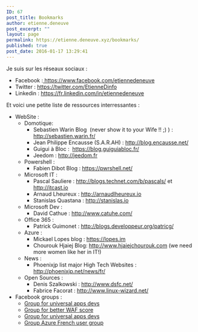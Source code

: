 ```yaml
---
ID: 67
post_title: Bookmarks
author: etienne.deneuve
post_excerpt: ""
layout: page
permalink: https://etienne.deneuve.xyz/bookmarks/
published: true
post_date: 2016-01-17 13:29:41
---
```

Je suis sur les réseaux sociaux :
<ul>
 	<li>Facebook :<a href="https://www.facebook.com/etiennedeneuve"> https://www.facebook.com/etiennedeneuve</a></li>
 	<li>Twitter : <a href="https://twitter.com/EtienneDinfo">https://twitter.com/EtienneDinfo</a></li>
 	<li>Linkedin : <a href="https://fr.linkedin.com/in/etiennedeneuve">https://fr.linkedin.com/in/etiennedeneuve</a></li>
</ul>
Et voici une petite liste de ressources interressantes :
<ul>
 	<li>WebSite :
<ul>
 	<li>Domotique:
<ul>
 	<li>Sebastien Warin Blog  (never show it to your Wife !! ;) ) : <a href="http://sebastien.warin.fr/" target="_blank" rel="noopener noreferrer">http://sebastien.warin.fr/ </a></li>
 	<li>Jean Philippe Encausse (S.A.R.AH) : <a href="http://blog.encausse.net/" target="_blank" rel="noopener noreferrer">http://blog.encausse.net/</a></li>
 	<li>Guigui à Bloc :  <a href="https://blog.guiguiabloc.fr/" target="_blank" rel="noopener noreferrer">https://blog.guiguiabloc.fr/</a></li>
 	<li>Jeedom : <a href="http://jeedom.fr" target="_blank" rel="noopener noreferrer">http://jeedom.fr</a></li>
</ul>
</li>
 	<li>Powershell :
<ul>
 	<li>Fabien Dibot Blog : <a href="https://pwrshell.net/" target="_blank" rel="noopener noreferrer">https://pwrshell.net/</a></li>
</ul>
</li>
 	<li>Microsoft IT :
<ul>
 	<li>Pascal Sauliere : <a href="http://blogs.technet.com/b/pascals/" target="_blank" rel="noopener noreferrer">http://blogs.technet.com/b/pascals/</a> et <a href="http://itcast.io/">http://itcast.io</a></li>
 	<li>Arnaud Lheureux : <a href="http://arnaudlheureux.io/">http://arnaudlheureux.io</a></li>
 	<li>Stanislas Quastana : <a href="http://stanislas.io">http://stanislas.io </a></li>
</ul>
</li>
 	<li>Microsoft Dev :
<ul>
 	<li>David Cathue : <a href="http://www.catuhe.com/" target="_blank" rel="noopener noreferrer">http://www.catuhe.com/</a></li>
</ul>
</li>
 	<li>Office 365 :
<ul>
 	<li>Patrick Guimonet : <a href="http://blogs.developpeur.org/patricg/" target="_blank" rel="noopener noreferrer">http://blogs.developpeur.org/patricg/</a></li>
</ul>
</li>
 	<li>Azure :
<ul>
 	<li>Mickael Lopes blog : <a href="https://lopes.im">https://lopes.im</a></li>
 	<li>Chourouk Hjaiej Blog: <a href="http://www.hjaiejchourouk.com" target="_blank" rel="noopener noreferrer">http://www.hjaiejchourouk.com</a> (we need more women like her in IT!)</li>
</ul>
</li>
 	<li>News :
<ul>
 	<li>Phoenixjp list major High Tech Websites : <a href="http://phoenixjp.net/news/fr/" target="_blank" rel="noopener noreferrer">http://phoenixjp.net/news/fr/</a></li>
</ul>
</li>
 	<li>Open Sources :
<ul>
 	<li>Denis Szalkowski : <a href="http://www.dsfc.net/" target="_blank" rel="noopener noreferrer">http://www.dsfc.net/</a></li>
 	<li>Fabrice Facorat : <a href="http://www.linux-wizard.net/" target="_blank" rel="noopener noreferrer">http://www.linux-wizard.net/</a></li>
</ul>
</li>
</ul>
</li>
 	<li>Facebook groups :
<ul>
 	<li><a href="https://www.facebook.com/groups/universaldevs" target="_blank" rel="noopener noreferrer">Group for universal apps devs</a></li>
 	<li><a href="https://www.facebook.com/groups/wife.acceptance.factor" target="_blank" rel="noopener noreferrer">Group for better WAF score</a></li>
 	<li><a href="https://www.facebook.com/groups/devwp7" target="_blank" rel="noopener noreferrer">Group for universal apps devs</a></li>
 	<li><a href="https://www.facebook.com/groups/azugfr" target="_blank" rel="noopener noreferrer">Group Azure French user group</a></li>
</ul>
</li>
</ul>
&nbsp;

&nbsp;

&nbsp;